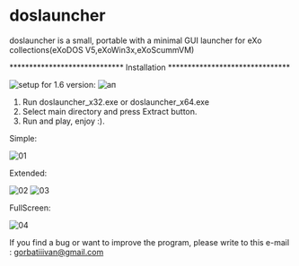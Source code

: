 # doslauncher

doslauncher is a small, portable with a minimal GUI launcher for eXo collections(eXoDOS V5,eXoWin3x,eXoScummVM)


*****************************   Installation   *******************************

![setup](https://user-images.githubusercontent.com/84850541/143288565-4d2e704c-0f32-4147-8d6f-406f94e0b905.PNG)
for 1.6 version:
![ап](https://user-images.githubusercontent.com/84850541/146141661-9b5dfb1a-cbbc-41ce-914e-c6d50072de8b.PNG)


1. Run doslauncher_x32.exe or doslauncher_x64.exe
2. Select main directory and press Extract button. 
4. Run and play, enjoy :).

Simple:

![01](https://user-images.githubusercontent.com/84850541/145685673-d4fe5367-3ce8-4d40-bcf2-86f5a3fb968e.PNG)


Extended:


![02](https://user-images.githubusercontent.com/84850541/145685674-1ffc385a-5976-4226-af60-7be40f0d9dd5.PNG)
![03](https://user-images.githubusercontent.com/84850541/145685708-b9a9eef5-da41-4803-89f3-b029ff20557a.PNG)


FullScreen:

![04](https://user-images.githubusercontent.com/84850541/145685713-9b50800e-8dc0-4d7b-8c9c-2e653e291e31.PNG)


If you find a bug or want to improve the program, please write to this e-mail : gorbatiiivan@gmail.com

